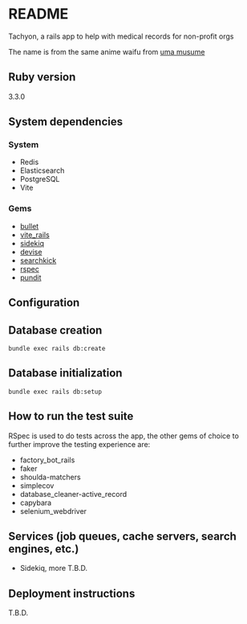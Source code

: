 # README

Tachyon, a rails app to help with medical records for non-profit orgs

The name is from the same anime waifu from [uma musume](https://umamusu.wiki/Agnes_Tachyon/Gallery#/media/File:Img_main02.png)

## Ruby version

3.3.0

## System dependencies

### System

- Redis
- Elasticsearch
- PostgreSQL
- Vite

### Gems

- [bullet](https://github.com/flyerhzm/bullet)
- [vite_rails](https://github.com/ElMassimo/vite_ruby)
- [sidekiq](https://github.com/sidekiq/sidekiq)
- [devise](https://github.com/heartcombo/devise)
- [searchkick](https://github.com/ankane/searchkick)
- [rspec](https://rspec.info/)
- [pundit](https://github.com/varvet/pundit)

## Configuration

## Database creation

`bundle exec rails db:create`

## Database initialization

`bundle exec rails db:setup`

## How to run the test suite

RSpec is used to do tests across the app, the other gems of choice to further
improve the testing experience are:

- factory_bot_rails
- faker
- shoulda-matchers
- simplecov
- database_cleaner-active_record
- capybara
- selenium_webdriver

## Services (job queues, cache servers, search engines, etc.)

- Sidekiq, more T.B.D.

## Deployment instructions

T.B.D.
